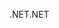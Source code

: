 <span data-ttu-id="d28dd-101">.NET</span><span class="sxs-lookup"><span data-stu-id="d28dd-101">.NET</span></span>